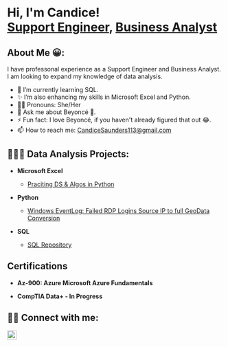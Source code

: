 <h1>Hi, I'm Candice! <br/><a href="https://github.com/joshmadakor1">Support Engineer</a>, <a href="https://www.linkedin.com/in/joshmadakor/"> Business Analyst</a></h1>

<h2>About Me 😀:</h2>

I have professonal experience as a Support Engineer and Business Analyst. I am looking to expand my knowledge of data analysis.

- 🌱 I’m currently learning SQL.
- ✨ I’m also enhancing my skills in Microsoft Excel and Python.
- 👩🏿 Pronouns: She/Her
- 💬 Ask me about Beyoncé 🪩.
- ⚡ Fun fact: I love Beyoncé, if you haven't already figured that out 😂.
- 📫 How to reach me: CandiceSaunders113@gmail.com

<h2>👩🏿‍💻 Data Analysis Projects:</h2>

- <b>Microsoft Excel</b>
  - [Praciting DS & Algos in Python](https://github.com/joshmadakor1/Algorithms-Practice)
    
- <b>Python</b>
  - [Windows EventLog: Failed RDP Logins Source IP to full GeoData Conversion](https://github.com/joshmadakor1/Sentinel-Lab)
    
- <b>SQL</b>
  - [SQL Repository](https://github.com/CandiceSaunders/SQL-Repository)
 
<h2>Certifications </h2>

- <b>Az-900: Azure Microsoft Azure Fundamentals</b>

- <b>CompTIA Data+ - In Progress</b>

<h2> 🤳🏿 Connect with me:</h2>

[<img align="left" alt="JoshMadakor | LinkedIn" width="22px" src="https://cdn.jsdelivr.net/npm/simple-icons@v3/icons/linkedin.svg" />][linkedin]

[linkedin]: https://www.linkedin.com/in/candice-saunders-24a898107

<!--
**CandiceSaunders/CandiceSaunders** is a ✨ _special_ ✨ repository because its `README.md` (this file) appears on your GitHub profile.

Here are some ideas to get you started:

- 🔭 I’m currently working on ...
- 👯 I’m looking to collaborate on ...
- 🤔 I’m looking for help with ...

-->
